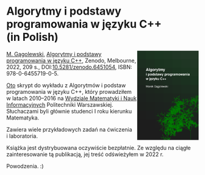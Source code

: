 # Algorytmy i podstawy programowania w języku C++ (in Polish)

<img src="aipp-okladka.png" align="right" height="234" />

[M. Gągolewski](https://www.gagolewski.com),
[Algorytmy i podstawy programowania w języku C++](aipp.pdf),
Zenodo, Melbourne, 2022, 209 s.,
DOI:[10.5281/zenodo.6451054](https://dx.doi.org/10.5281/zenodo.6451054),
ISBN: 978-0-6455719-0-5.

[Oto](aipp.pdf) skrypt do wykładu z Algorytmów i podstaw programowania
w języku C++, który prowadziłem w latach 2010–2016 na
[Wydziale Matematyki i Nauk Informacyjnych](http://www.mini.pw.edu.pl)
Politechniki Warszawskiej.
Słuchaczami byli głównie studenci I roku kierunku Matematyka.

Zawiera wiele przykładowych zadań na ćwiczenia i laboratoria.

Książka jest dystrybuowana oczywiście bezpłatnie.
Ze względu na ciągłe zainteresowanie tą publikacją, jej treść
odświeżyłem w 2022 r.

Powodzenia. :)
